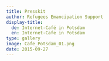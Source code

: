 ```yaml
---
title: Presskit
author: Refugees Emancipation Support
display-title:
  de: Internet-Café in Potsdam
  en: Internet-Cafe in Potsdam
type: gallery
image: Cafe_Potsdam_01.png
date: 2015-09-27
---
```

